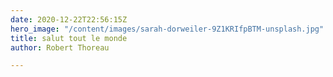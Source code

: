 ```yaml
---
date: 2020-12-22T22:56:15Z
hero_image: "/content/images/sarah-dorweiler-9Z1KRIfpBTM-unsplash.jpg"
title: salut tout le monde
author: Robert Thoreau

---
```

